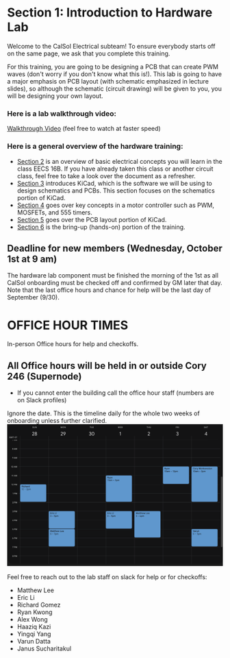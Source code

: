 # Section 1: Introduction to Hardware Lab

Welcome to the CalSol Electrical subteam! To ensure everybody starts off on the same page, we ask that you complete this training.

For this training, you are going to be designing a PCB that can create PWM waves (don't worry if you don't know what this is!). This lab is going to have a major emphasis on PCB layout (with schematic emphasized in lecture slides), so although the schematic (circuit drawing) will be given to you, you will be designing your own layout. 

### Here is a lab walkthrough video:

[Walkthrough Video](https://www.youtube.com/watch?v=7nmz1k9MV_c) (feel free to watch at faster speed)

### Here is a general overview of the hardware training:
- [Section 2](./Section2.md) is an overview of basic electrical concepts you will learn in the class EECS 16B. If you have already taken this class or another circuit class, feel free to take a look over the document as a refresher.
- [Section 3](./Section3.md) introduces KiCad, which is the software we will be using to design schematics and PCBs. This section focuses on the schematics portion of KiCad.
- [Section 4](./Section4.md) goes over key concepts in a motor controller such as PWM, MOSFETs, and 555 timers.
- [Section 5](./Section5.md) goes over the PCB layout portion of KiCad.
- [Section 6](./Section6.md) is the bring-up (hands-on) portion of the training.

## Deadline for new members (Wednesday, October 1st at 9 am)
The hardware lab component must be finished the morning of the 1st as all CalSol onboarding must be checked off and confirmed by GM later that day. Note that the last office hours and chance for help will be the last day of September (9/30). 

# OFFICE HOUR TIMES
In-person Office hours for help and checkoffs. 
## All Office hours will be held in or outside Cory 246 (Supernode)
- If you cannot enter the building call the office hour staff (numbers are on Slack profiles)

Ignore the date. This is the timeline daily for the whole two weeks of onboarding unless further clarified.
![OH Times](./images/OH_Timeline.png)

Feel free to reach out to the lab staff on slack for help or for checkoffs:
- Matthew Lee
- Eric Li
- Richard Gomez
- Ryan Kwong
- Alex Wong
- Haaziq Kazi
- Yingqi Yang
- Varun Datta
- Janus Sucharitakul

